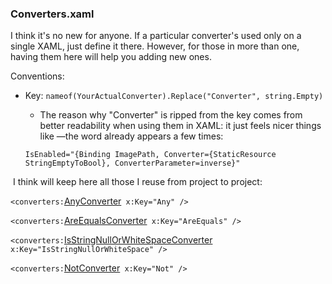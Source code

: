 ### Converters.xaml

I think it's no new for anyone. If a particular converter's used only on a single XAML, just define it there. However, for those in more than one, having them here will help you adding new ones.

Conventions:

- Key: `nameof(YourActualConverter).Replace("Converter", string.Empty)`

  - The reason why "Converter" is ripped from the key comes from better readability when using them in XAML: it just feels nicer things like —the word already appears a few times:

  `IsEnabled="{Binding ImagePath, Converter={StaticResource StringEmptyToBool}, ConverterParameter=inverse}"`

​    I think will keep here all those I reuse from project to project:    

`<converters:`[AnyConverter](https://github.com/MarcosCobena/XamarinCrumbs/blob/master/XamarinCrumbs/XamarinForms/Converters/AnyConverter.cs)` x:Key="Any" />`

`<converters:`[AreEqualsConverter](https://github.com/MarcosCobena/XamarinCrumbs/blob/master/XamarinCrumbs/XamarinForms/Converters/AreEqualsConverter.cs)` x:Key="AreEquals" />`

`<converters:`[IsStringNullOrWhiteSpaceConverter](https://github.com/MarcosCobena/XamarinCrumbs/blob/master/XamarinCrumbs/XamarinForms/Converters/IsStringNullOrWhiteSpaceConverter.cs)` x:Key="IsStringNullOrWhiteSpace" />`

`<converters:`[NotConverter](https://github.com/MarcosCobena/XamarinCrumbs/blob/master/XamarinCrumbs/XamarinForms/Converters/NotConverter.cs)` x:Key="Not" />`

